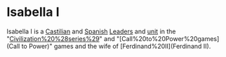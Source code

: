 # Isabella I

Isabella I is a [Castilian](Castilian) and [Spanish](Spanish) [Leaders](leader) and [unit](unit) in the "[Civilization%20%28series%29](Civilization)" and "[Call%20to%20Power%20games](Call to Power)" games and the wife of [Ferdinand%20II](Ferdinand II).